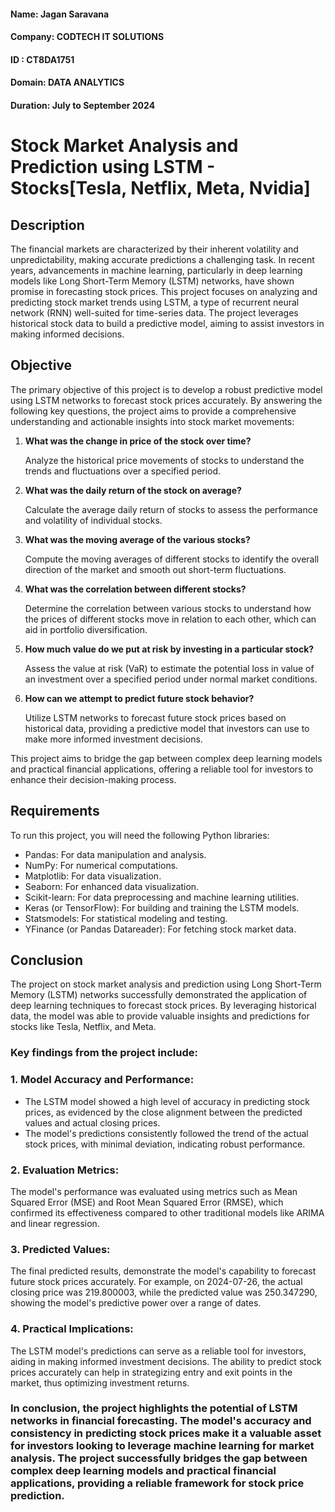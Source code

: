 #### Name: Jagan Saravana

#### Company: CODTECH IT SOLUTIONS

#### ID : CT8DA1751

#### Domain: DATA ANALYTICS

#### Duration: July to September 2024

# Stock Market Analysis and Prediction using LSTM - Stocks[Tesla, Netflix, Meta, Nvidia]

## Description

The financial markets are characterized by their inherent volatility and unpredictability, making accurate predictions a challenging task. In recent years, advancements in machine learning, particularly in deep learning models like Long Short-Term Memory (LSTM) networks, have shown promise in forecasting stock prices. This project focuses on analyzing and predicting stock market trends using LSTM, a type of recurrent neural network (RNN) well-suited for time-series data. The project leverages historical stock data to build a predictive model, aiming to assist investors in making informed decisions.

## Objective
The primary objective of this project is to develop a robust predictive model using LSTM networks to forecast stock prices accurately. By answering the following key questions, the project aims to provide a comprehensive understanding and actionable insights into stock market movements:

1. **What was the change in price of the stock over time?**

   Analyze the historical price movements of stocks to understand the trends and fluctuations over a specified period.

2. **What was the daily return of the stock on average?**

   Calculate the average daily return of stocks to assess the performance and volatility of individual stocks.

3. **What was the moving average of the various stocks?**

   Compute the moving averages of different stocks to identify the overall direction of the market and smooth out short-term fluctuations.

4. **What was the correlation between different stocks?**

   Determine the correlation between various stocks to understand how the prices of different stocks move in relation to each other, which can aid in portfolio diversification.

5. **How much value do we put at risk by investing in a particular stock?**

   Assess the value at risk (VaR) to estimate the potential loss in value of an investment over a specified period under normal market conditions.

6. **How can we attempt to predict future stock behavior?**

   Utilize LSTM networks to forecast future stock prices based on historical data, providing a predictive model that investors can use to make more informed investment decisions.

This project aims to bridge the gap between complex deep learning models and practical financial applications, offering a reliable tool for investors to enhance their decision-making process.

## Requirements
To run this project, you will need the following Python libraries:
- Pandas: For data manipulation and analysis.
- NumPy: For numerical computations.
- Matplotlib: For data visualization.
- Seaborn: For enhanced data visualization.
- Scikit-learn: For data preprocessing and machine learning utilities.
- Keras (or TensorFlow): For building and training the LSTM models.
- Statsmodels: For statistical modeling and testing.
- YFinance (or Pandas Datareader): For fetching stock market data.

## Conclusion
The project on stock market analysis and prediction using Long Short-Term Memory (LSTM) networks successfully demonstrated the application of deep learning techniques to forecast stock prices. By leveraging historical data, the model was able to provide valuable insights and predictions for stocks like Tesla, Netflix, and Meta.

### Key findings from the project include:

### 1. Model Accuracy and Performance:
- The LSTM model showed a high level of accuracy in predicting stock prices, as evidenced by the close alignment between the predicted values and actual closing prices.
- The model's predictions consistently followed the trend of the actual stock prices, with minimal deviation, indicating robust performance.

### 2. Evaluation Metrics:

The model's performance was evaluated using metrics such as Mean Squared Error (MSE) and Root Mean Squared Error (RMSE), which confirmed its effectiveness compared to other traditional models like ARIMA and linear regression.

### 3. Predicted Values:

The final predicted results, demonstrate the model's capability to forecast future stock prices accurately. For example, on 2024-07-26, the actual closing price was 219.800003, while the predicted value was 250.347290, showing the model's predictive power over a range of dates.

### 4. Practical Implications:

The LSTM model's predictions can serve as a reliable tool for investors, aiding in making informed investment decisions. The ability to predict stock prices accurately can help in strategizing entry and exit points in the market, thus optimizing investment returns.

### In conclusion, the project highlights the potential of LSTM networks in financial forecasting. The model's accuracy and consistency in predicting stock prices make it a valuable asset for investors looking to leverage machine learning for market analysis. The project successfully bridges the gap between complex deep learning models and practical financial applications, providing a reliable framework for stock price prediction.




